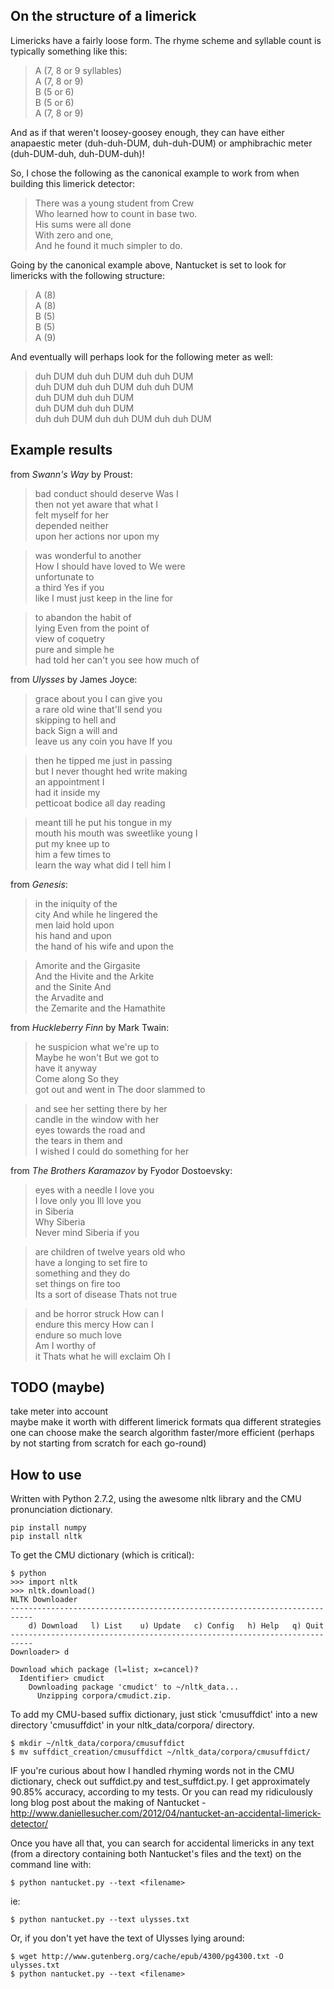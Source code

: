 ## On the structure of a limerick

Limericks have a fairly loose form. The rhyme scheme and syllable count is typically something like this:

> A (7, 8 or 9 syllables)  
> A (7, 8 or 9)  
> B (5 or 6)  
> B (5 or 6)  
> A (7, 8 or 9)

And as if that weren't loosey-goosey enough, they can have either anapaestic meter (duh-duh-DUM, duh-duh-DUM) or amphibrachic meter (duh-DUM-duh, duh-DUM-duh)!

So, I chose the following as the canonical example to work from when building this limerick detector:

> There was a young student from Crew  
> Who learned how to count in base two.  
> His sums were all done  
> With zero and one,  
> And he found it much simpler to do.

Going by the canonical example above, Nantucket is set to look for limericks with the following structure:
  
> A (8)  
> A (8)  
> B (5)  
> B (5)   
> A (9)  
  
And eventually will perhaps look for the following meter as well:
  
> duh DUM duh duh DUM duh duh DUM  
> duh DUM duh duh DUM duh duh DUM  
> duh DUM duh duh DUM   
> duh DUM duh duh DUM  
> duh duh DUM duh duh DUM duh duh DUM


## Example results

from *Swann's Way* by Proust:

> bad conduct should deserve Was I  
> then not yet aware that what I  
> felt myself for her  
> depended neither  
> upon her actions nor upon my  
  
> was wonderful to another  
> How I should have loved to We were  
> unfortunate to  
> a third Yes if you  
> like I must just keep in the line for

> to abandon the habit of  
> lying Even from the point of  
> view of coquetry  
> pure and simple he  
> had told her can't you see how much of


from *Ulysses* by James Joyce:

> grace about you I can give you  
> a rare old wine that'll send you  
> skipping to hell and  
> back Sign a will and  
> leave us any coin you have If you

> then he tipped me just in passing  
> but I never thought hed write making  
> an appointment I  
> had it inside my  
> petticoat bodice all day reading

> meant till he put his tongue in my  
> mouth his mouth was sweetlike young I  
> put my knee up to  
> him a few times to  
> learn the way what did I tell him I

from *Genesis*:
 
> in the iniquity of the  
> city And while he lingered the  
> men laid hold upon  
> his hand and upon  
> the hand of his wife and upon the

> Amorite and the Girgasite  
> And the Hivite and the Arkite  
> and the Sinite And  
> the Arvadite and  
> the Zemarite and the Hamathite

from *Huckleberry Finn* by Mark Twain:

> he suspicion what we're up to  
> Maybe he won't But we got to  
> have it anyway  
> Come along So they  
> got out and went in The door slammed to

> and see her setting there by her  
> candle in the window with her  
> eyes towards the road and  
> the tears in them and  
> I wished I could do something for her

from *The Brothers Karamazov* by Fyodor Dostoevsky:

> eyes with a needle I love you  
> I love only you Ill love you  
> in Siberia  
> Why Siberia  
> Never mind Siberia if you  
  
> are children of twelve years old who  
> have a longing to set fire to  
> something and they do  
> set things on fire too  
> Its a sort of disease Thats not true  
  
> and be horror struck How can I  
> endure this mercy How can I  
> endure so much love  
> Am I worthy of  
> it Thats what he will exclaim Oh I


## TODO (maybe)

take meter into account  
maybe make it worth with different limerick formats qua different strategies one can choose
make the search algorithm faster/more efficient (perhaps by not starting from scratch for each go-round)


## How to use

Written with Python 2.7.2, using the awesome nltk library and the CMU pronunciation dictionary. 

    pip install numpy  
    pip install nltk  
  
To get the CMU dictionary (which is critical):  

    $ python  
    >>> import nltk  
    >>> nltk.download()  
    NLTK Downloader
    ---------------------------------------------------------------------------
        d) Download   l) List    u) Update   c) Config   h) Help   q) Quit
    ---------------------------------------------------------------------------
    Downloader> d

    Download which package (l=list; x=cancel)?
      Identifier> cmudict
        Downloading package 'cmudict' to ~/nltk_data...
          Unzipping corpora/cmudict.zip.

To add my CMU-based suffix dictionary, just stick 'cmusuffdict' into a new directory 'cmusuffdict' in your nltk_data/corpora/ directory.

    $ mkdir ~/nltk_data/corpora/cmusuffdict
    $ mv suffdict_creation/cmusuffdict ~/nltk_data/corpora/cmusuffdict/

IF you're curious about how I handled rhyming words not in the CMU dictionary, check out suffdict.py and test_suffdict.py. I get approximately 90.85% accuracy, according to my tests. Or you can read my ridiculously long blog post about the making of Nantucket - http://www.daniellesucher.com/2012/04/nantucket-an-accidental-limerick-detector/
  
Once you have all that, you can search for accidental limericks in any text (from a directory containing both Nantucket's files and the text) on the command line with:

    $ python nantucket.py --text <filename>

ie:

    $ python nantucket.py --text ulysses.txt

Or, if you don't yet have the text of Ulysses lying around:

    $ wget http://www.gutenberg.org/cache/epub/4300/pg4300.txt -O ulysses.txt
    $ python nantucket.py --text <filename>
